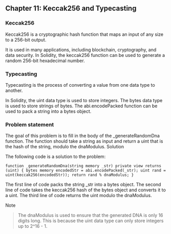 ## Chapter 11: Keccak256 and Typecasting

### Keccak256

Keccak256 is a cryptographic hash function that maps an input of any size to a 256-bit output.

It is used in many applications, including blockchain, cryptography, and data security.
In Solidity, the keccak256 function can be used to generate a random 256-bit hexadecimal number.

### Typecasting

Typecasting is the process of converting a value from one data type to another.

In Solidity, the uint data type is used to store integers.
The bytes data type is used to store strings of bytes.
The abi.encodePacked function can be used to pack a string into a bytes object.

### Problem statement

The goal of this problem is to fill in the body of the \_generateRandomDna function.
The function should take a string as input and return a uint that is the hash of the string, modulo the dnaModulus.
Solution

The following code is a solution to the problem:

`function _generateRandomDna(string memory _str) private view returns (uint) {
  bytes memory encodedStr = abi.encodePacked(_str);
  uint rand = uint(keccak256(encodedStr));
  return rand % dnaModulus;
}`

The first line of code packs the string \_str into a bytes object.
The second line of code takes the keccak256 hash of the bytes object and converts it to a uint.
The third line of code returns the uint modulo the dnaModulus.

Note

> The dnaModulus is used to ensure that the generated DNA is only 16 digits long. This is because the uint data type can only store integers up to 2^16 - 1.
